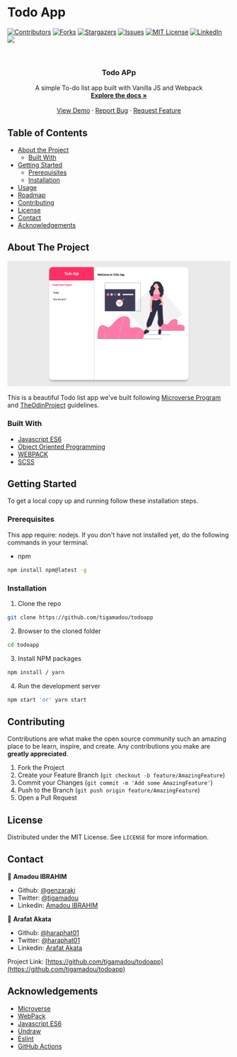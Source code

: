 # Todo App

[![Contributors][contributors-shield]][contributors-url]
[![Forks][forks-shield]][forks-url]
[![Stargazers][stars-shield]][stars-url]
[![Issues][issues-shield]][issues-url]
[![MIT License][license-shield]][license-url]
[![LinkedIn][linkedin-shield]][linkedin-url]
![](https://github.com/tigamadou/todoapp/workflows/Linters/badge.svg)


<!-- PROJECT LOGO -->
<br />
<p align="center">
  
  <h3 align="center">Todo APp</h3>

  <p align="center">
    A simple To-do list app built with Vanilla JS and Webpack
    <br />
    <a href="#about-the-project"><strong>Explore the docs »</strong></a>
    <br />
    <br />
    <a href="https://rawcdn.githack.com/tigamadou/todoapp/9f3d9db6b0f81a66dc2b918741a505b5cf2e3911/dist/index.html" target="_blank" >View Demo</a>
    ·
    <a href="https://github.com/tigamadou/todoapp/issues">Report Bug</a>
    ·
    <a href="https://github.com/tigamadou/todoapp/issues">Request Feature</a>
  </p>
</p>



<!-- TABLE OF CONTENTS -->
## Table of Contents

* [About the Project](#about-the-project)
  * [Built With](#built-with)
* [Getting Started](#getting-started)
  * [Prerequisites](#prerequisites)
  * [Installation](#installation)
* [Usage](#usage)
* [Roadmap](#roadmap)
* [Contributing](#contributing)
* [License](#license)
* [Contact](#contact)
* [Acknowledgements](#acknowledgements)



<!-- ABOUT THE PROJECT -->
## About The Project

![screenshot](./screenshot.png)

This is a beautiful Todo list app we've built following [Microverse Program](https://microverse.org)  and [TheOdinProject](https://www.theodinproject.com/courses/javascript/lessons/todoapp) guidelines.

### Built With
* [Javascript ES6]()
* [Object Oriented Programming]()
* [WEBPACK]()
* [SCSS]()



<!-- GETTING STARTED -->
## Getting Started

To get a local copy up and running follow these installation steps.



### Prerequisites
This app require: nodejs. If you don't have not installed yet, do the following commands in your terminal.
* npm
```sh
npm install npm@latest -g
```

### Installation

1. Clone the repo

```sh
git clone https://github.com/tigamadou/todoapp
```

2. Browser to the cloned folder
```sh
cd todoapp
```

3. Install NPM packages
```sh
npm install / yarn 
```
4. Run the development server 
```sh
npm start 'or' yarn start
```




<!-- CONTRIBUTING -->
## Contributing

Contributions are what make the open source community such an amazing place to be learn, inspire, and create. Any contributions you make are **greatly appreciated**.

1. Fork the Project
2. Create your Feature Branch (`git checkout -b feature/AmazingFeature`)
3. Commit your Changes (`git commit -m 'Add some AmazingFeature'`)
4. Push to the Branch (`git push origin feature/AmazingFeature`)
5. Open a Pull Request



<!-- LICENSE -->
## License

Distributed under the MIT License. See `LICENSE` for more information.



<!-- CONTACT -->
## Contact
👤 **Amadou IBRAHIM**

- Github: [@genzaraki](https://github.com/tigamadou)
- Twitter: [@tigamadou](https://twitter.com/tigamadou)
- Linkedin: [Amadou IBRAHIM](https://www.linkedin.com/in/amadou-ibrahim/)

👤 **Arafat Akata**

- Github: [@haraphat01](https://github.com/haraphat01)
- Twitter: [@haraphat01](https://twitter.com/haraphat01)
- Linkedin: [Arafat Akata](https://www.linkedin.com/in/arafat-akata/)


Project Link: [https://github.com/tigamadou/todoapp](https://github.com/tigamadou/todoapp)



<!-- ACKNOWLEDGEMENTS -->
## Acknowledgements
* [Microverse](https://microverse.org)
* [WebPack](https://getbootstrap.com)
* [Javascript ES6](https://github.com/facebook/react/)
* [Undraw](https://undraw.com/)
* [Eslint](https://eslint.org/)
* [GitHub Actions](https://github.com/features/actions)






<!-- MARKDOWN LINKS & IMAGES -->
<!-- https://www.markdownguide.org/basic-syntax/#reference-style-links -->
[contributors-shield]: https://img.shields.io/github/contributors/tigamadou/todoapp.svg?style=flat-square
[contributors-url]: https://github.com/tigamadou/todoapp/graphs/contributors
[forks-shield]: https://img.shields.io/github/forks/tigamadou/todoapp.svg?style=flat-square
[forks-url]: https://github.com/tigamadou/todoapp/network/members
[stars-shield]: https://img.shields.io/github/stars/tigamadou/todoapp.svg?style=flat-square
[stars-url]: https://github.com/tigamadou/todoapp/stargazers
[issues-shield]: https://img.shields.io/github/issues/tigamadou/todoapp.svg?style=flat-square
[issues-url]: https://github.com/tigamadou/todoapp/issues
[license-shield]: https://img.shields.io/github/license/tigamadou/todoapp.svg?style=flat-square
[license-url]: https://github.com/tigamadou/todoapp/blob/master/LICENSE.txt
[linkedin-shield]: https://img.shields.io/badge/-LinkedIn-black.svg?style=flat-square&logo=linkedin&colorB=555
[linkedin-url]: https://linkedin.com/in/amadou-ibrahim
[product-screenshot]: images/screenshot.png











